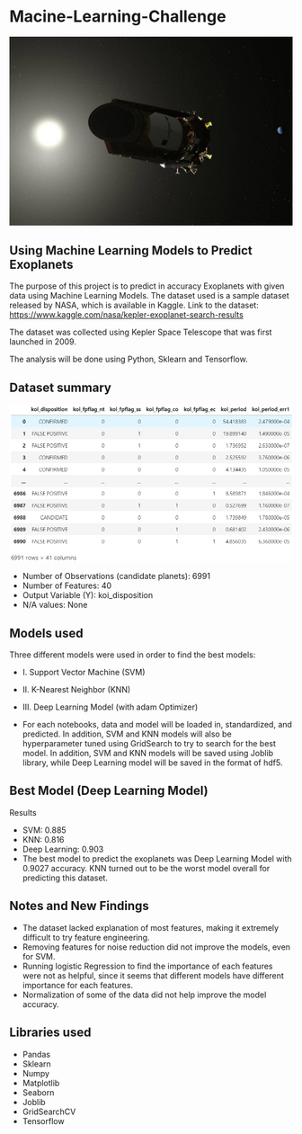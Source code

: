# Macine-Learning-Challenge
![](kepler.jpg)
## Using Machine Learning Models to Predict Exoplanets

The purpose of this project is to predict in accuracy Exoplanets with given data using Machine Learning Models. 
The dataset used is a sample dataset released by NASA, which is available in Kaggle.
Link to the dataset: https://www.kaggle.com/nasa/kepler-exoplanet-search-results

The dataset was collected using Kepler Space Telescope that was first launched in 2009.

The analysis will be done using Python, Sklearn and Tensorflow.

## Dataset summary
![](data_summary.png)

* Number of Observations (candidate planets): 6991
* Number of Features: 40
* Output Variable (Y): koi_disposition
* N/A values: None

## Models used

Three different models were used in order to find the best models:
* I.   Support Vector Machine (SVM)
* II.  K-Nearest Neighbor (KNN)
* III. Deep Learning Model (with adam Optimizer)

* For each notebooks, data and model will be loaded in, standardized, and predicted. In addition, SVM and KNN models will also be hyperparameter tuned using GridSearch to try to search for the best model. In addition, SVM and KNN models will be saved using Joblib library, while Deep Learning model will be saved in the format of hdf5.

## Best Model (Deep Learning Model)
Results
  * SVM: 0.885
  * KNN: 0.816
  * Deep Learning: 0.903
* The best model to predict the exoplanets was Deep Learning Model with 0.9027 accuracy. KNN turned out to be the worst model overall for predicting this dataset.

## Notes and New Findings
* The dataset lacked explanation of most features, making it extremely difficult to try feature engineering.
* Removing features for noise reduction did not improve the models, even for SVM.
* Running logistic Regression to find the importance of each features were not as helpful, since it seems that different models have different importance for each features.
* Normalization of some of the data did not help improve the model accuracy.

## Libraries used
* Pandas
* Sklearn
* Numpy
* Matplotlib
* Seaborn
* Joblib
* GridSearchCV
* Tensorflow
